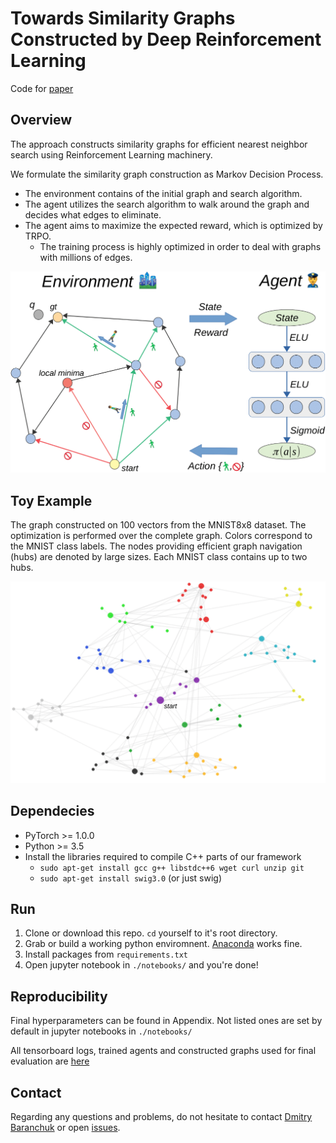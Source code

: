 # Towards Similarity Graphs Constructed by Deep Reinforcement Learning
Code for [paper](https://arxiv.org/abs/1911.12122)

## Overview

The approach constructs similarity graphs for efficient nearest neighbor search using Reinforcement Learning machinery.

We formulate the similarity graph construction as Markov Decision Process. 

* The environment contains of the initial graph and search algorithm. 
* The agent utilizes the search algorithm to walk around the graph and decides what edges to eliminate. 
* The agent aims to maximize the expected reward, which is optimized by TRPO. 
    * The training process is highly optimized in order to deal with graphs with millions of edges.

<img src="./resources/env_agent.png" width=700px>


## Toy Example

The graph constructed on 100 vectors from the MNIST8x8 dataset. The optimization is performed over the complete graph. Colors correspond to the MNIST class labels. The nodes providing efficient graph navigation (hubs) are denoted by large sizes. Each MNIST class contains up to two hubs.

<img src="./resources/toy_example.png" width=700px>

## Dependecies 

* PyTorch >= 1.0.0 
* Python >= 3.5
* Install the libraries required to compile C++ parts of our framework
  * ```sudo apt-get install gcc g++ libstdc++6 wget curl unzip git```
  * ```sudo apt-get install swig3.0``` (or just swig)
  

## Run
1. Clone or download this repo. `cd` yourself to it's root directory.
2. Grab or build a working python enviromnent. [Anaconda](https://www.anaconda.com/) works fine.
3. Install packages from `requirements.txt`
4. Open jupyter notebook in `./notebooks/` and you're done!


## Reproducibility

Final hyperparameters can be found in Appendix. Not listed ones are set by default in jupyter notebooks in `./notebooks/` 

All tensorboard logs, trained agents and constructed graphs used for final evaluation are [here](https://www.dropbox.com/sh/h0onjsyqrvguila/AACAd4KU8UZ8GzI1yQCenQDia?dl=0)


## Contact
Regarding any questions and problems, do not hesitate to contact [Dmitry Baranchuk](mailto:dmitry.baranchuk@grpahics.cs.msu) or open [issues](https://github.com/dbaranchuk/nns-meets-deep-rl/issues).